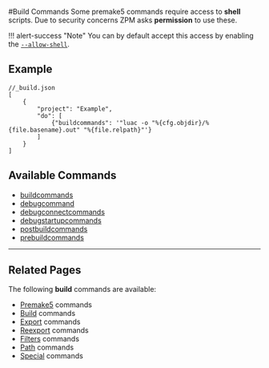 #Build Commands
Some premake5 commands require access to **shell** scripts.
Due to security concerns ZPM asks **permission** to use these.


!!! alert-success "Note"
    You can by default accept this access by enabling the [`--allow-shell`](../../basics/commands/flags#allow-shell).


## Example
```
//_build.json
[
    {
        "project": "Example",
        "do": [
            {"buildcommands": '"luac -o "%{cfg.objdir}/%{file.basename}.out" "%{file.relpath}"'}
        ]
    }
]
```

## Available Commands
* [buildcommands](https://github.com/premake/premake-core/wiki/buildcommands)
* [debugcommand](https://github.com/premake/premake-core/wiki/debugcommand)
* [debugconnectcommands](https://github.com/premake/premake-core/wiki/debugconnectcommands)
* [debugstartupcommands](https://github.com/premake/premake-core/wiki/debugstartupcommands)
* [postbuildcommands](https://github.com/premake/premake-core/wiki/postbuildcommands)
* [prebuildcommands](https://github.com/premake/premake-core/wiki/prebuildcommands)

----

## Related Pages
The following **build** commands are available:  

* [Premake5](premake5) commands
* [Build](build) commands
* [Export](export) commands
* [Reexport](reexport) commands
* [Filters](filters) commands
* [Path](path) commands
* [Special](special) commands